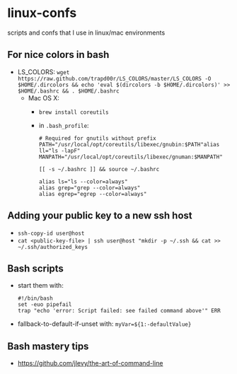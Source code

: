 # linux-confs
scripts and confs that I use in linux/mac environments

## For nice colors in bash
* LS_COLORS: `wget https://raw.github.com/trapd00r/LS_COLORS/master/LS_COLORS -O $HOME/.dircolors && echo 'eval $(dircolors -b $HOME/.dircolors)' >> $HOME/.bashrc && . $HOME/.bashrc`
    * Mac OS X:
      * `brew install coreutils`
      * in `.bash_profile`:

         ```
         # Required for gnutils without prefix
         PATH="/usr/local/opt/coreutils/libexec/gnubin:$PATH"alias ll="ls -lapF"
         MANPATH="/usr/local/opt/coreutils/libexec/gnuman:$MANPATH"

         [[ -s ~/.bashrc ]] && source ~/.bashrc

         alias ls="ls --color=always" 
         alias grep="grep --color=always"
         alias egrep="egrep --color=always"
         ```

## Adding your public key to a new ssh host
*  `ssh-copy-id user@host`
*  `cat <public-key-file> | ssh user@host "mkdir -p ~/.ssh && cat >> ~/.ssh/authorized_keys`

## Bash scripts
* start them with:

    ```
    #!/bin/bash
    set -euo pipefail
    trap "echo 'error: Script failed: see failed command above'" ERR
    ```
* fallback-to-default-if-unset with: `myVar=${1:-defaultValue}` 

## Bash mastery tips
* https://github.com/jlevy/the-art-of-command-line
